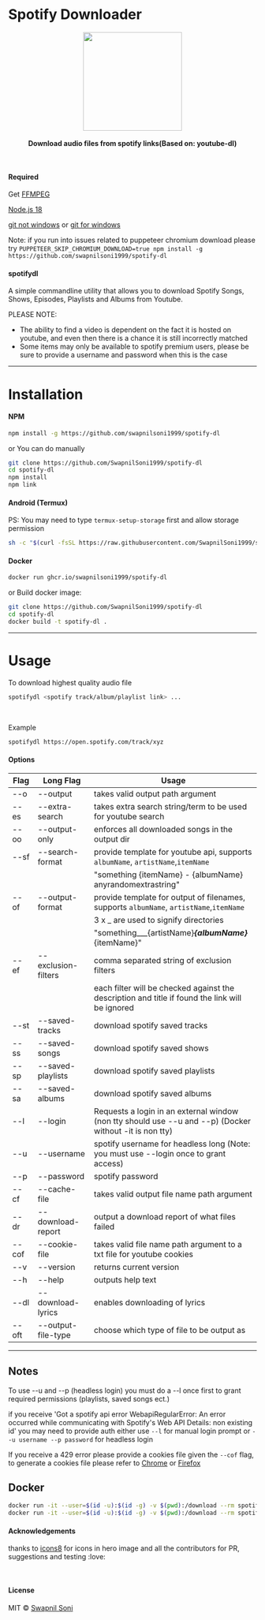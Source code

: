 # Spotify Downloader

<p align="center">
  <img src="./logo.png" height="200px"/>
  <br><br>
  <b>Download audio files from spotify links(Based on: youtube-dl)</b>
  <br>
</p>

&nbsp;

#### Required

Get [FFMPEG](https://ffmpeg.org/download.html)

[Node.js 18](https://nodejs.org/en/download/package-manager/)

[git not windows](https://formulae.brew.sh/formula/git)
or
[git for windows](https://git-scm.com/download/win)

Note: if you run into issues related to puppeteer chromium download please try `PUPPETEER_SKIP_CHROMIUM_DOWNLOAD=true npm install -g https://github.com/swapnilsoni1999/spotify-dl`

#### spotifydl

A simple commandline utility that allows you to download Spotify Songs, Shows, Episodes, Playlists and Albums from Youtube.

PLEASE NOTE:

* The ability to find a video is dependent on the fact it is hosted on youtube, and even then there is a chance it is still incorrectly matched
* Some items may only be available to spotify premium users, please be sure to provide a username and password when this is the case

<hr>

# Installation

#### NPM

```sh
npm install -g https://github.com/swapnilsoni1999/spotify-dl
```

or You can do manually

```sh
git clone https://github.com/SwapnilSoni1999/spotify-dl
cd spotify-dl
npm install
npm link
```

#### Android (Termux)

PS: You may need to type `termux-setup-storage` first and allow storage permission

```sh
sh -c "$(curl -fsSL https://raw.githubusercontent.com/SwapnilSoni1999/spotify-dl/master/tools/termux.sh)"
```

#### Docker

```sh
docker run ghcr.io/swapnilsoni1999/spotify-dl
```

or Build docker image:

```sh
git clone https://github.com/SwapnilSoni1999/spotify-dl
cd spotify-dl
docker build -t spotify-dl .
```

<hr>

# Usage

To download highest quality audio file

```sh
spotifydl <spotify track/album/playlist link> ...
```

&nbsp;

Example

```sh
spotifydl https://open.spotify.com/track/xyz

```

#### Options

| Flag  | Long Flag           | Usage                                                                                                   |
| ----- | ------------------- | ------------------------------------------------------------------------------------------------------- |
| --o   | --output            | takes valid output path argument                                                                        |
| --es  | --extra-search      | takes extra search string/term to be used for youtube search                                            |
| --oo  | --output-only       | enforces all downloaded songs in the output dir                                                         |
| --sf  | --search-format     | provide template for youtube api, supports `albumName`, `artistName`,`itemName`                         |
|       |                     | "something {itemName} - {albumName} anyrandomextrastring"                                               |
| --of  | --output-format     | provide template for output of filenames, supports `albumName`, `artistName`,`itemName`                 |
|       |                     | 3 x _  are used to signify directories                                                                  |
|       |                     | "something___{artistName}___{albumName}___{itemName}"                                                   |
| --ef  | --exclusion-filters | comma separated string of exclusion filters                                                             |
|       |                     | each filter will be checked against the description and title if found the link will be ignored         |
| --st  | --saved-tracks      | download spotify saved tracks                                                                           |
| --ss  | --saved-songs       | download spotify saved shows                                                                            |
| --sp  | --saved-playlists   | download spotify saved playlists                                                                        |
| --sa  | --saved-albums      | download spotify saved albums                                                                           |
| --l   | --login             | Requests a login in an external window (non tty should use --u and --p) (Docker without -it is non tty) |
| --u   | --username          | spotify username for headless long (Note: you must use --login once to grant access)                    |
| --p   | --password          | spotify password                                                                                        |
| --cf  | --cache-file        | takes valid output file name path argument                                                              |
| --dr  | --download-report   | output a download report of what files failed                                                           |
| --cof | --cookie-file       | takes valid file name path argument to a txt file for youtube cookies                                   |
| --v   | --version           | returns current version                                                                                 |
| --h   | --help              | outputs help text                                                                                       |
| --dl  | --download-lyrics   | enables downloading of lyrics                                                                           |
| --oft | --output-file-type  | choose which type of file to be output as                                                               |
<hr>

## Notes

To use --u and --p (headless login) you must do a --l once first to grant required permissions (playlists, saved songs ect.)

if you receive 'Got a spotify api error WebapiRegularError: An error occurred while communicating with Spotify's Web API
Details: non existing id'  you may need to provide auth either use `--l` for manual login prompt or `--u username --p password` for headless login

If you receive a 429 error please provide a cookies file given the `--cof` flag, to generate a cookies file please refer to [Chrome](https://chrome.google.com/webstore/detail/njabckikapfpffapmjgojcnbfjonfjfg) or [Firefox](https://github.com/rotemdan/ExportCookies)

## Docker

```sh
docker run -it --user=$(id -u):$(id -g) -v $(pwd):/download --rm spotify-dl <options-to-spotify-dl defaults to --help>
docker run -it --user=$(id -u):$(id -g) -v $(pwd):/download --rm spotify-dl "https://open.spotify.com/...."
```

#### Acknowledgements

thanks to [icons8](https://icons8.com) for icons in hero image
and all the contributors for PR, suggestions and testing :love:

&nbsp;

#### License

MIT © [Swapnil Soni](https://github.com/SwapnilSoni1999)
